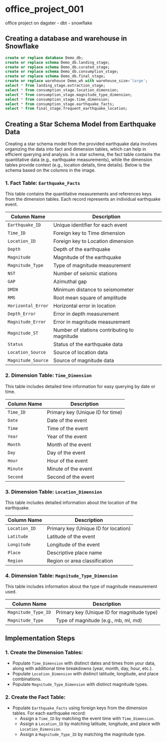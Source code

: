 # office_project_001
office project on dagster - dbt - snowflake

## Creating a database and warehouse in Snowflake

```sql
create or replace database Demo_db;
create or replace schema Demo_db.landing_stage;
create or replace schema Demo_db.curated_stage;
create or replace schema Demo_db.consumption_stage;
create or replace schema Demo_db.final_stage;
create or replace warehouse Demo_wh with warehouse_size='large';
select * from landing_stage.extraction_stage;
select * from consumption_stage.location_dimension;
select * from consumption_stage.magnitude_type_dimension;
select * from consumption_stage.time_dimension;
select * from consumption_stage.earthquake_facts;
select * from final_stage.frequent_earthquake_location;
```

## Creating a Star Schema Model from Earthquake Data

Creating a star schema model from the provided earthquake data involves organizing the data into fact and dimension tables, which can help in efficient querying and analysis. In a star schema, the fact table contains the quantitative data (e.g., earthquake measurements), while the dimension tables provide context (e.g., location details, time details). Below is the schema based on the columns in the image.

### 1. Fact Table: `Earthquake_Facts`

This table contains the quantitative measurements and references keys from the dimension tables. Each record represents an individual earthquake event.

| Column Name        | Description                                        |
|--------------------|----------------------------------------------------|
| `Earthquake_ID`    | Unique identifier for each event                   |
| `Time_ID`          | Foreign key to Time dimension                      |
| `Location_ID`      | Foreign key to Location dimension                  |
| `Depth`            | Depth of the earthquake                            |
| `Magnitude`        | Magnitude of the earthquake                        |
| `Magnitude_Type`   | Type of magnitude measurement                      |
| `NST`              | Number of seismic stations                         |
| `GAP`              | Azimuthal gap                                      |
| `DMIN`             | Minimum distance to seismometer                    |
| `RMS`              | Root mean square of amplitude                      |
| `Horizontal_Error` | Horizontal error in location                       |
| `Depth_Error`      | Error in depth measurement                         |
| `Magnitude_Error`  | Error in magnitude measurement                     |
| `Magnitude_ST`     | Number of stations contributing to magnitude       |
| `Status`           | Status of the earthquake data                      |
| `Location_Source`  | Source of location data                            |
| `Magnitude_Source` | Source of magnitude data                           |

### 2. Dimension Table: `Time_Dimension`

This table includes detailed time information for easy querying by date or time.

| Column Name | Description                          |
|-------------|--------------------------------------|
| `Time_ID`   | Primary key (Unique ID for time)     |
| `Date`      | Date of the event                    |
| `Time`      | Time of the event                    |
| `Year`      | Year of the event                    |
| `Month`     | Month of the event                   |
| `Day`       | Day of the event                     |
| `Hour`      | Hour of the event                    |
| `Minute`    | Minute of the event                  |
| `Second`    | Second of the event                  |

### 3. Dimension Table: `Location_Dimension`

This table includes detailed information about the location of the earthquake.

| Column Name  | Description                       |
|--------------|-----------------------------------|
| `Location_ID`| Primary key (Unique ID for location) |
| `Latitude`   | Latitude of the event             |
| `Longitude`  | Longitude of the event            |
| `Place`      | Descriptive place name            |
| `Region`     | Region or area classification     |

### 4. Dimension Table: `Magnitude_Type_Dimension`

This table includes information about the type of magnitude measurement used.

| Column Name         | Description                             |
|---------------------|-----------------------------------------|
| `Magnitude_Type_ID` | Primary key (Unique ID for magnitude type) |
| `Magnitude_Type`    | Type of magnitude (e.g., mb, ml, md)    |

## Implementation Steps

### 1. Create the Dimension Tables:

- Populate `Time_Dimension` with distinct dates and times from your data, along with additional time breakdowns (year, month, day, hour, etc.).
- Populate `Location_Dimension` with distinct latitude, longitude, and place combinations.
- Populate `Magnitude_Type_Dimension` with distinct magnitude types.

### 2. Create the Fact Table:

- Populate `Earthquake_Facts` using foreign keys from the dimension tables. For each earthquake record:
  - Assign a `Time_ID` by matching the event time with `Time_Dimension`.
  - Assign a `Location_ID` by matching latitude, longitude, and place with `Location_Dimension`.
  - Assign a `Magnitude_Type_ID` by matching the magnitude type.

